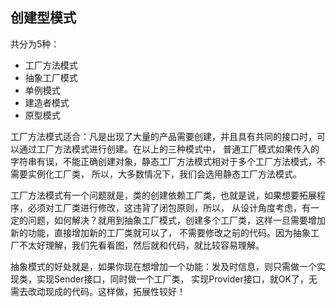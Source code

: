 ## 创建型模式
共分为5种：
* 工厂方法模式
* 抽象工厂模式
* 单例模式
* 建造者模式
* 原型模式

工厂方法模式适合：凡是出现了大量的产品需要创建，并且具有共同的接口时，可以通过工厂方法模式进行创建。在以上的三种模式中，
普通工厂模式如果传入的字符串有误，不能正确创建对象，静态工厂方法模式相对于多个工厂方法模式，不需要实例化工厂类，
所以，大多数情况下，我们会选用静态工厂方法模式。

工厂方法模式有一个问题就是，类的创建依赖工厂类，也就是说，如果想要拓展程序，必须对工厂类进行修改，这违背了闭包原则，所以，
从设计角度考虑，有一定的问题，如何解决？就用到抽象工厂模式，创建多个工厂类，这样一旦需要增加新的功能，直接增加新的工厂类就可以了，
不需要修改之前的代码。因为抽象工厂不太好理解，我们先看看图，然后就和代码，就比较容易理解。

抽象模式的好处就是，如果你现在想增加一个功能：发及时信息，则只需做一个实现类，实现Sender接口，同时做一个工厂类，
实现Provider接口，就OK了，无需去改动现成的代码。这样做，拓展性较好！